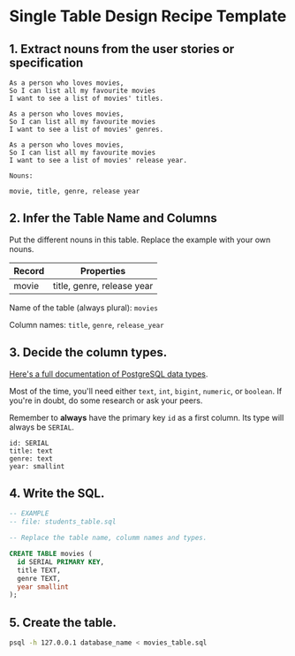 # Single Table Design Recipe Template

## 1. Extract nouns from the user stories or specification

```
As a person who loves movies,
So I can list all my favourite movies
I want to see a list of movies' titles.

As a person who loves movies,
So I can list all my favourite movies
I want to see a list of movies' genres.

As a person who loves movies,
So I can list all my favourite movies
I want to see a list of movies' release year.
```

```
Nouns:

movie, title, genre, release year
```

## 2. Infer the Table Name and Columns

Put the different nouns in this table. Replace the example with your own nouns.

| Record                | Properties                |
| --------------------- | ------------------        |
| movie                 | title, genre, release year|

Name of the table (always plural): `movies` 

Column names: `title`, `genre`, `release_year`

## 3. Decide the column types.

[Here's a full documentation of PostgreSQL data types](https://www.postgresql.org/docs/current/datatype.html).

Most of the time, you'll need either `text`, `int`, `bigint`, `numeric`, or `boolean`. If you're in doubt, do some research or ask your peers.

Remember to **always** have the primary key `id` as a first column. Its type will always be `SERIAL`.

```
id: SERIAL
title: text
genre: text
year: smallint
```

## 4. Write the SQL.

```sql
-- EXAMPLE
-- file: students_table.sql

-- Replace the table name, columm names and types.

CREATE TABLE movies (
  id SERIAL PRIMARY KEY,
  title TEXT,
  genre TEXT,
  year smallint
);
```

## 5. Create the table.

```bash
psql -h 127.0.0.1 database_name < movies_table.sql
```